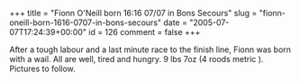 +++
title = "Fionn O'Neill born 16:16 07/07 in Bons Secours"
slug = "fionn-oneill-born-1616-0707-in-bons-secours"
date = "2005-07-07T17:24:39+00:00"
id = 126
comment = false
+++



After a tough labour and  a last minute race to the finish line, Fionn was born with a wail. All are well, tired and hungry. 9 lbs 7oz (4 roods metric ). Pictures to follow. 

